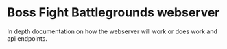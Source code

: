 # Boss Fight Battlegrounds webserver

In depth documentation on how the webserver will work or does work and api endpoints.